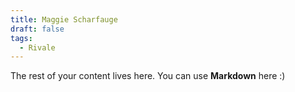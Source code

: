 ```yaml
---
title: Maggie Scharfauge
draft: false
tags:
  - Rivale
---
```

 
The rest of your content lives here. You can use **Markdown** here :)